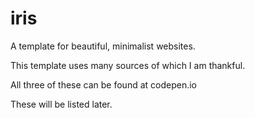 iris
====

A template for beautiful, minimalist websites.

This template uses many sources of which I am thankful.

All three of these can be found at codepen.io

These will be listed later.
